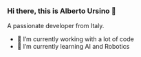 ### Hi there, this is Alberto Ursino 👋

A passionate developer from Italy.

- 🔭 I’m currently working with a lot of code
- 🤖 I’m currently learning AI and Robotics

<!--- 
- ⚡ Fun fact: ...
- 😄 Pronouns: ...
- 👯 I’m looking to collaborate on ...
- 🤔 I’m looking for help with ...
emoji: https://www.webfx.com/tools/emoji-cheat-sheet/
-->
